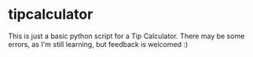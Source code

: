 # tipcalculator
This is just a basic python script for a Tip Calculator. There may be some errors, as I'm still learning, but feedback is welcomed :)

